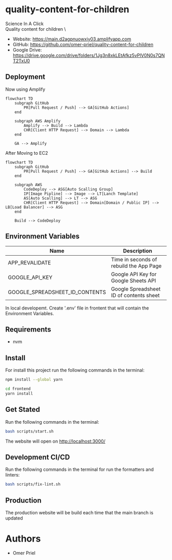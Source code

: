 # quality-content-for-children

Science In A Click \
Quality content for children \

* Website: <https://main.d2agpnuowxjy03.amplifyapp.com>
* GitHub: <https://github.com/omer-priel/quality-content-for-children>
* Google Drive: <https://drive.google.com/drive/folders/1Jg3n8xkLEtAfkz5vPlV0N0s7QNT2TxU0>

## Deployment

Now using Amplify

```mermaid
flowchart TD
    subgraph GitHub
        PR[Pull Request / Push] --> GA[GitHub Actions]
    end

    subgraph AWS Amplify
        Amplify --> Build --> Lambda
        CHR[Client HTTP Request] --> Domain --> Lambda
    end
    
    GA --> Amplify
```

After Moving to EC2

```mermaid
flowchart TD
    subgraph GitHub
        PR[Pull Request / Push] --> GA[GitHub Actions] --> Build 
    end

    subgraph AWS
        CodeDeploy --> ASG[Auto Scalling Group]
        IP[Image Pipline] --> Image --> LT[Lanch Template]
        AS[Auto Scalling] --> LT --> ASG
        CHR[Client HTTP Request] --> Domain[Domain / Public IP] --> LB[Load Balancer] --> ASG
    end
    
    Build --> CodeDeploy
```

## Environment Variables

| Name                           | Description                             |
|--------------------------------|-----------------------------------------|
| APP_REVALIDATE                 | Time in seconds of rebuild the App Page |
| GOOGLE_API_KEY                 | Google API Key for Google Sheets API    |
| GOOGLE_SPREADSHEET_ID_CONTENTS | Google Spreadsheet ID of contents sheet |

In local developemt. Create '.env' file in frontent that will contain the Environment Variables.

## Requirements

* nvm

## Install

For install this project run the following commands in the terminal:

```bash
npm install --global yarn

cd frontend
yarn install
```

## Get Stated

Run the following commands in the terminal:

```bash
bash scripts/start.sh
```

The website will open on <http://localhost:3000/>

## Development CI/CD

Run the following commands in the terminal for run the formatters and linters:

```bash
bash scripts/fix-lint.sh
```

## Production

The production website will be build each time that the main branch is updated

# Authors

* Omer Priel
